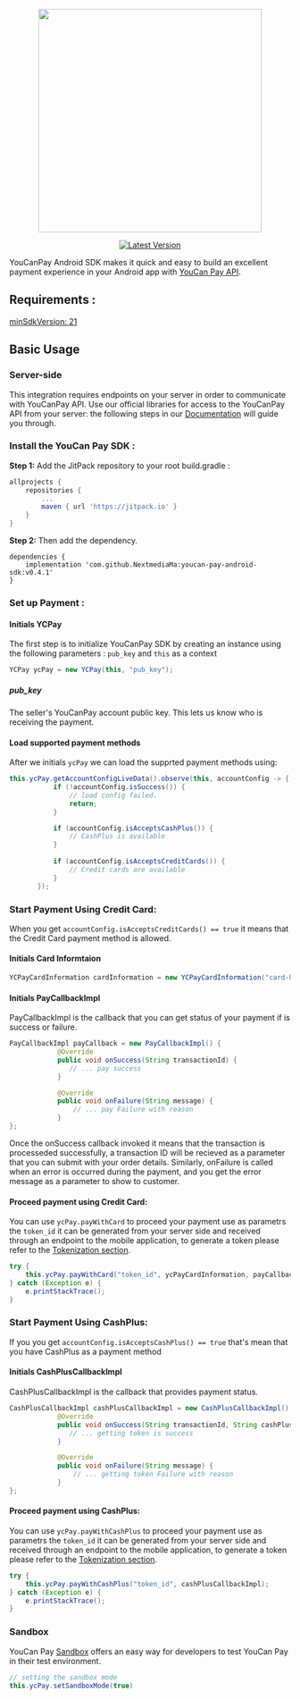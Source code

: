 <p align="center"><a href="https://pay.youcan.shop" target="_blank"><img src="https://pay.youcan.shop/images/ycpay-logo.svg" width="400"></a></p>
  
<p align="center">
<a href="https://pay.youcan.shop"><img src="https://jitpack.io/v/NextmediaMa/youcan_payment_android.svg" alt="Latest Version""></a>
</p>
  
YouCanPay Android SDK makes it quick and easy to build an excellent payment experience in your Android app with [YouCan Pay API](https://pay.youcan.shop/docs).

  
## Requirements :

[minSdkVersion: 21](https://developer.android.com/studio/releases/platforms#5.0)

## Basic Usage

###  Server-side

This integration requires endpoints on your server in order to communicate with YouCanPay API. Use our official libraries for access to the YouCanPay API from your server:  the following steps in our [Documentation](https://pay.youcan.shop/docs) will guide you through.



### Install the YouCan Pay SDK :
<b>Step 1:</b> Add the JitPack repository to your root build.gradle :

```gradle
allprojects {
	repositories {
		...
		maven { url 'https://jitpack.io' }
	}
}
```
<b>Step 2:</b> Then add the dependency.
```gradel
dependencies {
	implementation 'com.github.NextmediaMa:youcan-pay-android-sdk:v0.4.1'
}
 ```
 ### Set up Payment :
 #### Initials YCPay
 The first step is to initialize YouCanPay SDK by creating an instance using the following parameters : ```pub_key``` and ```this``` as a context 
```java
YCPay ycPay = new YCPay(this, "pub_key");    
 ```
 
##### pub_key 
The seller's YouCanPay account public key. This lets us know who is receiving the payment.

 
 #### Load supported payment methods
 After we initials ```ycPay``` we can load the supprted payment methods using: 
 ```java
 this.ycPay.getAccountConfigLiveData().observe(this, accountConfig -> {
            if (!accountConfig.isSuccess()) {
             	// load config failed.
                return;
            }

            if (accountConfig.isAcceptsCashPlus()) {
                // CashPlus is available
            }
	
            if (accountConfig.isAcceptsCreditCards()) {
                // Credit cards are available
            }
        });

```
### Start Payment Using Credit Card:
When you get ```accountConfig.isAcceptsCreditCards() == true``` it means that the Credit Card payment method is allowed.

#### Initials Card Informtaion
```java
YCPayCardInformation cardInformation = new YCPayCardInformation("card-holder-name", "1234123412341234", "MM", "YY", "CVV");
 ```
#### Initials PayCallbackImpl
PayCallbackImpl is the callback that you can get status of your payment if is success or failure.
```java
PayCallbackImpl payCallback = new PayCallbackImpl() {
            @Override
            public void onSuccess(String transactionId) {
               // ... pay success 
            }

            @Override
            public void onFailure(String message) {
                // ... pay Failure with reason 
            }
};
```
Once the onSuccess callback invoked it means that the transaction is processeded successfully, a transaction ID will be recieved as a parameter that you can submit with your order details. Similarly, onFailure is called when an error is occurred during the payment, and you get the error message as a parameter to show to customer.
 
#### Proceed payment using Credit Card:
You can use ```ycPay.payWithCard```  to proceed your payment use as parametrs the ```token_id``` it can be generated from your server side and received through an endpoint to the mobile application, to generate a token please refer to the [Tokenization section](https://youcanpay.com/docs#tokenization).
```java
try {
	this.ycPay.payWithCard("token_id", ycPayCardInformation, payCallback);
} catch (Exception e) {
	e.printStackTrace();
}
```
### Start Payment Using CashPlus:
If you you get ```accountConfig.isAcceptsCashPlus() == true``` that's mean that you have CashPlus as a payment method

#### Initials CashPlusCallbackImpl
CashPlusCallbackImpl is the callback that provides payment status.
```java
CashPlusCallbackImpl cashPlusCallbackImpl = new CashPlusCallbackImpl() {
            @Override
            public void onSuccess(String transactionId, String cashPlusToken) {
               // ... getting token is success
            }

            @Override
            public void onFailure(String message) {
                // ... getting token Failure with reason 
            }
};
```

#### Proceed payment using CashPlus:
You can use ```ycPay.payWithCashPlus``` to proceed your payment use as parametrs the ```token_id``` it can be generated from your server side and received through an endpoint to the mobile application, to generate a token please refer to the [Tokenization section](https://youcanpay.com/docs#tokenization).
```java
try {
	this.ycPay.payWithCashPlus("token_id", cashPlusCallbackImpl);
} catch (Exception e) {
	e.printStackTrace();
}
```

### Sandbox
YouCan Pay [Sandbox](https://pay.youcan.shop/docs#sandbox) offers an easy way for developers to test YouCan Pay in their test environment.

```java
// setting the sandbox mode
this.ycPay.setSandboxMode(true)
```
